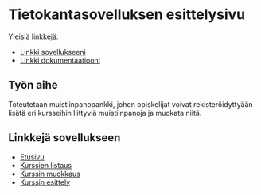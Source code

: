 # Tietokantasovelluksen esittelysivu

Yleisiä linkkejä:

* [Linkki sovellukseeni](http://kaurijok.users.cs.helsinki.fi/tsoham/)
* [Linkki dokumentaatiooni](https://github.com/Laukau/Muistiinpanopankki/blob/master/doc/dokumentaatio.pdf)

## Työn aihe

Toteutetaan muistiinpanopankki, johon opiskelijat voivat rekisteröidyttyään lisätä eri kursseihin liittyviä muistiinpanoja ja muokata niitä. 

## Linkkejä sovellukseen

* [Etusivu](http://kaurijok.users.cs.helsinki.fi/tsoham/)
* [Kurssien listaus](http://kaurijok.users.cs.helsinki.fi/tsoham/course)
* [Kurssin muokkaus](http://kaurijok.users.cs.helsinki.fi/tsoham/course/1/edit)
* [Kurssin esittely](http://kaurijok.users.cs.helsinki.fi/tsoham/course/1)
